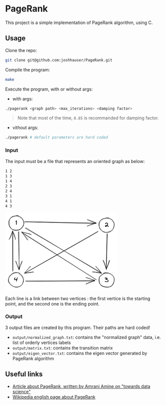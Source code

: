 # PageRank

This project is a simple implementation of PageRank algorithm, using C.

## Usage
Clone the repo:
```Bash
git clone git@github.com:joshhauser/PageRank.git
```

Compile the program:
```Bash
make
```

Execute the program, with or without args:
- with args:
```Bash
./pagerank <graph path> <max_iterations> <damping factor>
```
> Note that most of the time, `0.85` is recommanded for damping factor.

- vithout args:
```Bash
./pagerank # default parameters are hard coded 
```

### Input
The input must be a file that represents an oriented graph as below:
```
1 2
1 3
1 4
2 3
2 4
3 1
4 1
4 3
```
![Demo graph](demo_graph.png)

Each line is a link between two vertices : the first vertice is the starting point, and the second one is the ending point.

### Output
3 output files are created by this program. Their paths are hard coded!
- `output/normalized_graph.txt`: contains the "normalized graph" data, i.e. list of orderly vertices labels
- `output/matrix.txt`: contains the transition matrix
- `output/eigen_vector.txt`: contains the eigen vector generated by PageRank algorithm

## Useful links

- <a href="https://towardsdatascience.com/pagerank-algorithm-fully-explained-dc794184b4af" target="_blank">Article about PageRank, written by Amrani Amine on "towards data science"</a>
- <a href="https://en.wikipedia.org/wiki/PageRank" target="_blank">Wikipedia english page about PageRank</a>
